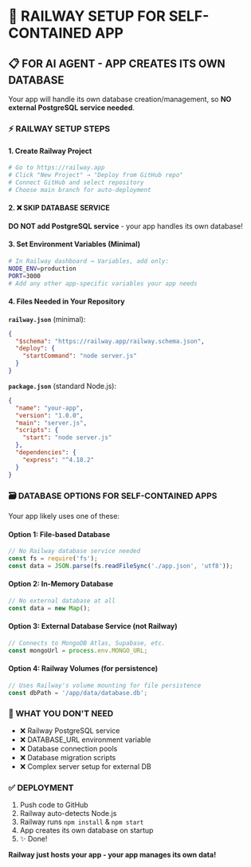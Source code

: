 # 🚀 RAILWAY SETUP FOR SELF-CONTAINED APP

## 📋 FOR AI AGENT - APP CREATES ITS OWN DATABASE

Your app will handle its own database creation/management, so **NO external PostgreSQL service needed**.

### ⚡ RAILWAY SETUP STEPS

#### 1. Create Railway Project
```bash
# Go to https://railway.app
# Click "New Project" → "Deploy from GitHub repo"  
# Connect GitHub and select repository
# Choose main branch for auto-deployment
```

#### 2. ❌ SKIP DATABASE SERVICE
**DO NOT add PostgreSQL service** - your app handles its own database!

#### 3. Set Environment Variables (Minimal)
```bash
# In Railway dashboard → Variables, add only:
NODE_ENV=production
PORT=3000
# Add any other app-specific variables your app needs
```

#### 4. Files Needed in Your Repository

**`railway.json`** (minimal):
```json
{
  "$schema": "https://railway.app/railway.schema.json",
  "deploy": {
    "startCommand": "node server.js"
  }
}
```

**`package.json`** (standard Node.js):
```json
{
  "name": "your-app",
  "version": "1.0.0",
  "main": "server.js",
  "scripts": {
    "start": "node server.js"
  },
  "dependencies": {
    "express": "^4.18.2"
  }
}
```

### 🗃️ DATABASE OPTIONS FOR SELF-CONTAINED APPS

Your app likely uses one of these:

#### Option 1: File-based Database
```javascript
// No Railway database service needed
const fs = require('fs');
const data = JSON.parse(fs.readFileSync('./app.json', 'utf8'));
```

#### Option 2: In-Memory Database
```javascript
// No external database at all
const data = new Map();
```

#### Option 3: External Database Service (not Railway)
```javascript
// Connects to MongoDB Atlas, Supabase, etc.
const mongoUrl = process.env.MONGO_URL;
```

#### Option 4: Railway Volumes (for persistence)
```javascript
// Uses Railway's volume mounting for file persistence
const dbPath = '/app/data/database.db';
```

### 🚫 WHAT YOU DON'T NEED

- ❌ Railway PostgreSQL service
- ❌ DATABASE_URL environment variable
- ❌ Database connection pools
- ❌ Database migration scripts
- ❌ Complex server setup for external DB

### ✅ DEPLOYMENT

1. Push code to GitHub
2. Railway auto-detects Node.js
3. Railway runs `npm install` & `npm start`
4. App creates its own database on startup
5. ✨ Done!

**Railway just hosts your app - your app manages its own data!** 
